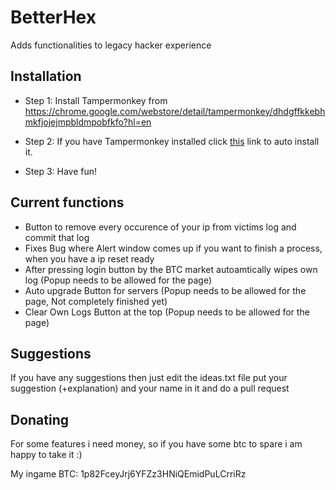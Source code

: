 # BetterHex
Adds functionalities to legacy hacker experience


<h2>Installation</h2>

 - Step 1: Install Tampermonkey from https://chrome.google.com/webstore/detail/tampermonkey/dhdgffkkebhmkfjojejmpbldmpobfkfo?hl=en
 
 - Step 2: If you have Tampermonkey installed click [this](https://gitcdn.xyz/repo/Logfro/BetterHex/master/BetterHex.user.js) link to auto install it.
 
 - Step 3: Have fun!

<h2>Current functions</h2>

- Button to remove every occurence of your ip from victims log and commit that log
- Fixes Bug where Alert window comes up if you want to finish a process, when you have a ip reset ready
- After pressing login button by the BTC market autoamtically wipes own log (Popup needs to be allowed for the page)
- Auto upgrade Button for servers (Popup needs to be allowed for the page, Not completely finished yet)
- Clear Own Logs Button at the top (Popup needs to be allowed for the page)

<h2>Suggestions</h2>

If you have any suggestions then just edit the ideas.txt file put your suggestion (+explanation) and your name in it and do a pull request

<h2>Donating</h2>

For some features i need money, so if you have some btc to spare i am happy to take it :)

My ingame BTC: 1p82FceyJrj6YFZz3HNiQEmidPuLCrriRz
